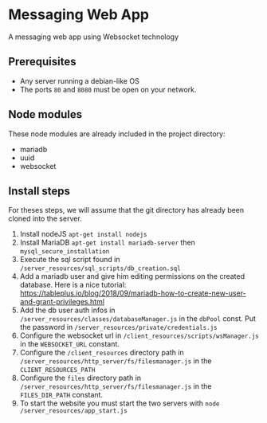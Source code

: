 # Messaging Web App
A messaging web app using Websocket technology

## Prerequisites
- Any server running a debian-like OS
- The ports `80` and `8080` must be open on your network.

## Node modules
These node modules are already included in the project directory:
- mariadb
- uuid
- websocket

## Install steps
For theses steps, we will assume that the git directory has already been cloned into the server.
1. Install nodeJS `apt-get install nodejs`
2. Install MariaDB `apt-get install mariadb-server` then `mysql_secure_installation`
3. Execute the sql script found in `/server_resources/sql_scripts/db_creation.sql`
3. Add a mariadb user and give him editing permissions on the created database. Here is a nice tutorial: https://tableplus.io/blog/2018/09/mariadb-how-to-create-new-user-and-grant-privileges.html
4. Add the db user auth infos in `/server_resources/classes/databaseManager.js` in the `dbPool` const. Put the password in `/server_resources/private/credentials.js`
5. Configure the websocket url in `/client_resources/scripts/wsManager.js` in the `WEBSOCKET_URL` constant.
6. Configure the `/client_resources` directory path in `/server_resources/http_server/fs/filesmanager.js` in the `CLIENT_RESOURCES_PATH`
7. Configure the `files` directory path in `/server_resources/http_server/fs/filesmanager.js` in the `FILES_DIR_PATH` constant.
8. To start the website you must start the two servers with `node /server_resources/app_start.js`
